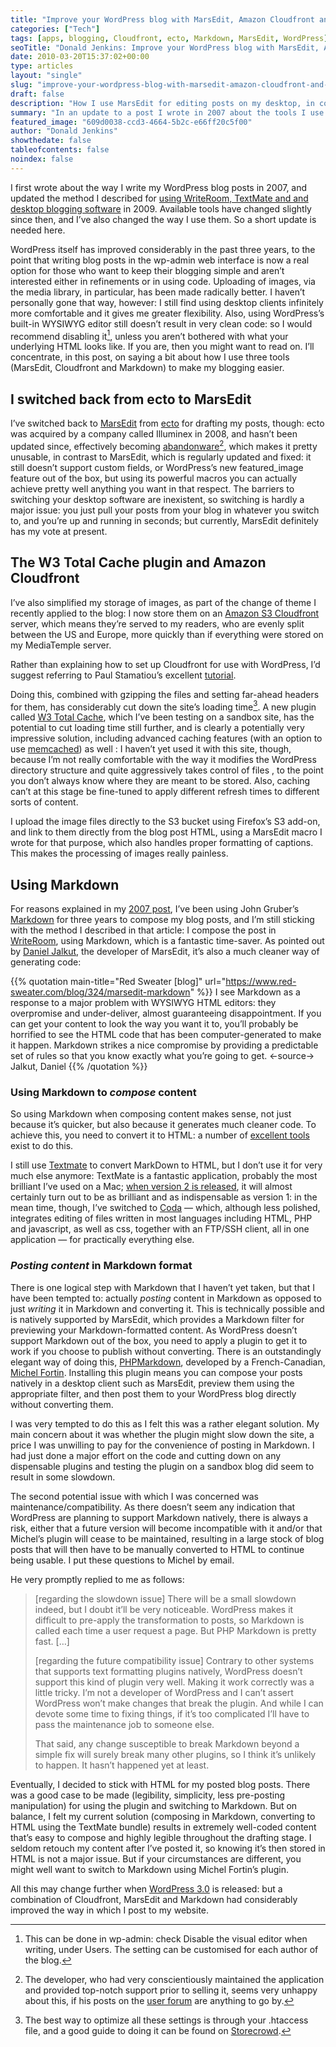```yaml
---
title: "Improve your WordPress blog with MarsEdit, Amazon Cloudfront and Markdown"
categories: ["Tech"]
tags: [apps, blogging, Cloudfront, ecto, Markdown, MarsEdit, WordPress]
seoTitle: "Donald Jenkins: Improve your WordPress blog with MarsEdit, Amazon Cloudfront and Markdown"
date: 2010-03-20T15:37:02+00:00
type: articles
layout: "single"
slug: "improve-your-wordpress-blog-with-marsedit-amazon-cloudfront-and-markdown"
draft: false
description: "How I use MarsEdit for editing posts on my desktop, in combination with WriteRoom and TextMate. I explain how I''ve started using Amazon Cloudfront to store my images"
summary: "In an update to a post I wrote in 2007 about the tools I use to compose blog posts, I cover using MarsEdit for editing posts on my desktop, in combination with WriteRoom and TextMate. I explain how I've started using Amazon Cloudfront to store my images. I also cover new trends in caching and ways of using Markdown to produce cleaner code including, optionally, using it as the storage format for individual blog posts, using Michel Fortin's PHP Markdown plugin."
featured_image: "609d0038-ccd3-4664-5b2c-e66ff20c5f00"
author: "Donald Jenkins"
showthedate: false
tableofcontents: false
noindex: false
---
```


I first wrote about the way I write my WordPress blog posts in 2007, and updated the method I described for [using WriteRoom, TextMate and and desktop blogging software](https://www.donaldjenkins.com/blogging-sequentially-using-writeroom-textmate-and-ecto-or-marsedit/ "Blogging sequentially using WriteRoom, textMate and ecto or MarsEdit") in 2009. Available tools have changed slightly since then, and I’ve also changed the way I use them. So a short update is needed here.

WordPress itself has improved considerably in the past three years, to the point that writing blog posts in the wp-admin web interface is now a real option for those who want to keep their blogging simple and aren’t interested either in refinements or in using code. Uploading of images, via the media library, in particular, has been made radically better. I haven’t personally gone that way, however: I still find using desktop clients infinitely more comfortable and it gives me greater flexibility. Also, using WordPress’s built-in WYSIWYG editor still doesn’t result in very clean code: so I would recommend disabling it[^1], unless you aren’t bothered with what your underlying HTML looks like. If you are, then you might want to read on. I’ll concentrate, in this post, on saying a bit about how I use three tools (MarsEdit, Cloudfront and Markdown) to make my blogging easier.

## I switched back from ecto to MarsEdit

I’ve switched back to [MarsEdit](https://www.red-sweater.com/marsedit/ "More about MarsEdit") from [ecto](https://illuminex.com/ecto/ "More about excto") for drafting my posts, though: ecto was acquired by a company called Illuminex in 2008, and hasn’t been updated since, effectively becoming [abandonware](https://en.wikipedia.org/wiki/Abandonware "More abut abandonware")[^2], which makes it pretty unusable, in contrast to MarsEdit, which is regularly updated and fixed: it still doesn’t support custom fields, or WordPress’s new featured_image feature out of the box, but using its powerful macros you can actually achieve pretty well anything you want in that respect. The barriers to switching your desktop software are inexistent, so switching is hardly a major issue: you just pull your posts from your blog in whatever you switch to, and you’re up and running in seconds; but currently, MarsEdit definitely has my vote at present.

## The W3 Total Cache plugin and Amazon Cloudfront

I’ve also simplified my storage of images, as part of the change of theme I recently applied to the blog: I now store them on an [Amazon S3 Cloudfront](https://aws.amazon.com/cloudfront/ "More about Amazon Cloudfront") server, which means they’re served to my readers, who are evenly split between the US and Europe, more quickly than if everything were stored on my MediaTemple server.

Rather than explaining how to set up Cloudfront for use with WordPress, I’d suggest referring to Paul Stamatiou’s excellent [tutorial](https://paulstamatiou.com/how-to-getting-started-with-amazon-cloudfront "Paul Stamatiou's tutorial on setting up Cloudfront for use with WordPress").

Doing this, combined with gzipping the files and setting far-ahead headers for them, has considerably cut down the site’s loading time[^3]. A new plugin called [W3 Total Cache](https://wordpress.org/extend/plugins/w3-total-cache/ "More about W3 Total Cache"), which I’ve been testing on a sandbox site, has the potential to cut loading time still further, and is clearly a potentially very impressive solution, including advanced caching features (with an option to use [memcached](https://memcached.org/ "More about Memcached")) as well : I haven’t yet used it with this site, though, because I’m not really comfortable with the way it modifies the WordPress directory structure and quite aggressively takes control of files , to the point you don’t always know where they are meant to be stored. Also, caching can’t at this stage be fine-tuned to apply different refresh times to different sorts of content.

I upload the image files directly to the S3 bucket using Firefox’s S3 add-on, and link to them directly from the blog post HTML, using a MarsEdit macro I wrote for that purpose, which also handles proper formatting of captions. This makes the processing of images really painless.

## Using Markdown

For reasons explained in my [2007 post](https://www.donaldjenkins.com/blogging-sequentially-using-writeroom-textmate-and-ecto-or-marsedit/ "Blogging sequentially using WriteRoom, textMate and ecto or MarsEdit"), I’ve been using John Gruber’s [Markdown](https://daringfireball.net/projects/markdown/ "More about Markdown") for three years to compose my blog posts, and I’m still sticking with the method I described in that article: I compose the post in [WriteRoom](https://www.hogbaysoftware.com/products/writeroom "More about Hog Bay Software's WRiteRoom"), using Markdown, which is a fantastic time-saver. As pointed out by [Daniel Jalkut](https://twitter.com/danielpunkass "Daniel Jalkut on Twitter"), the developer of MarsEdit, it’s also a much cleaner way of generating code:

{{% quotation main-title="Red Sweater [blog]" url="https://www.red-sweater.com/blog/324/marsedit-markdown" %}}
I see Markdown as a response to a major problem with WYSIWYG HTML editors: they overpromise and under-deliver, almost guaranteeing disappointment. If you can get your content to look the way you want it to, you’ll probably be horrified to see the HTML code that has been computer-generated to make it happen. Markdown strikes a nice compromise by providing a predictable set of rules so that you know exactly what you’re going to get.
<-source->
Jalkut, Daniel
{{% /quotation %}}

### Using Markdown to _compose_ content

So using Markdown when composing content makes sense, not just because it’s quicker, but also because it generates much cleaner code. To achieve this, you need to convert it to HTML: a number of [excellent tools](https://www.google.com/search?&rls=en&q=convert+markdown+to+html&ie=UTF-8&oe=UTF-8 "Converting Markdown to html") exist to do this.

I still use [Textmate](https://macromates.com/ "More about TextMate") to convert MarkDown to HTML, but I don’t use it for very much else anymore: TextMate is a fantastic application, probably the most brilliant I’ve used on a Mac; [when version 2 is released](https://blog.macromates.com/2010/why-2-0-is-not-developed-in-the-open/ "A clarification by TextMate's developer about the TextMate 2 roadmap"), it will almost certainly turn out to be as brilliant and as indispensable as version 1: in the mean time, though, I’ve switched to [Coda](https://www.panic.com/coda/ "more about Coda") — which, although less polished, integrates editing of files written in most languages including HTML, PHP and javascript, as well as css, together with an FTP/SSH client, all in one application — for practically everything else.

### _Posting content_ in Markdown format

There is one logical step with Markdown that I haven’t yet taken, but that I have been tempted to: actually _posting_ content in Markdown as opposed to just _writing_ it in Markdown and converting it. This is technically possible and is natively supported by MarsEdit, which provides a Markdown filter for previewing your Markdown-formatted content. As WordPress doesn’t support Markdown out of the box, you need to apply a plugin to get it to work if you choose to publish without converting. There is an outstandingly elegant way of doing this, [PHPMarkdown](https://michelf.com/projects/php-markdown/ "PHP Markdown by Michel Fortin"), developed by a French-Canadian, [Michel Fortin](https://twitter.com/michelfortin "Michel Fortin on Twitter"). Installing this plugin means you can compose your posts natively in a desktop client such as MarsEdit, preview them using the appropriate filter, and then post them to your WordPress blog directly without converting them.

I was very tempted to do this as I felt this was a rather elegant solution. My main concern about it was whether the plugin might slow down the site, a price I was unwilling to pay for the convenience of posting in Markdown. I had just done a major effort on the code and cutting down on any dispensable plugins and testing the plugin on a sandbox blog did seem to result in some slowdown.

The second potential issue with which I was concerned was maintenance/compatibility. As there doesn’t seem any indication that WordPress are planning to support Markdown natively, there is always a risk, either that a future version will become incompatible with it and/or that Michel’s plugin will cease to be maintained, resulting in a large stock of blog posts that will then have to be manually converted to HTML to continue being usable. I put these questions to Michel by email.

He very promptly replied to me as follows:

> \[regarding the slowdown issue\] There will be a small slowdown indeed, but I doubt it’ll be very noticeable. WordPress makes it difficult to pre-apply the transformation to posts, so Markdown is called each time a user request a page. But PHP Markdown is pretty fast. \[…\]
>
> \[regarding the future compatibility issue\] Contrary to other systems that supports text formatting plugins natively, WordPress doesn’t support this kind of plugin very well. Making it work correctly was a little tricky. I’m not a developer of WordPress and I can’t assert WordPress won’t make changes that break the plugin. And while I can devote some time to fixing things, if it’s too complicated I’ll have to pass the maintenance job to someone else.
>
> That said, any change susceptible to break Markdown beyond a simple fix will surely break many other plugins, so I think it’s unlikely to happen. It hasn’t happened yet at least.

Eventually, I decided to stick with HTML for my posted blog posts. There was a good case to be made (legibility, simplicity, less pre-posting manipulation) for using the plugin and switching to Markdown. But on balance, I felt my current solution (composing in Markdown, converting to HTML using the TextMate bundle) results in extremely well-coded content that’s easy to compose and highly legible throughout the drafting stage. I seldom retouch my content after I’ve posted it, so knowing it’s then stored in HTML is not a major issue. But if your circumstances are different, you might well want to switch to Markdown using Michel Fortin’s plugin.

All this may change further when [WordPress 3.0](https://wordpress.org/about/roadmap/ "WordPress roadmap") is released: but a combination of Cloudfront, MarsEdit and Markdown had considerably improved the way in which I post to my website.

[^1]: This can be done in wp-admin: check Disable the visual editor when writing, under Users. The setting can be customised for each author of the blog.
[^2]: The developer, who had very conscientiously maintained the application and provided top-notch support prior to selling it, seems very unhappy about this, if his posts on the [user forum](http://illuminex.com/forum/viewforum.php?f=11&sid=108ee8390c7fa9e62530d7106f0b5404) are anything to go by.
[^3]: The best way to optimize all these settings is through your .htaccess file, and a good guide to doing it can be found on [Storecrowd](https://via.dj/34xHerY).

